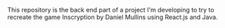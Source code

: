 This repository is the back end part of a project I'm developing to try to recreate the game Inscryption by Daniel Mullins using React.js and Java.
